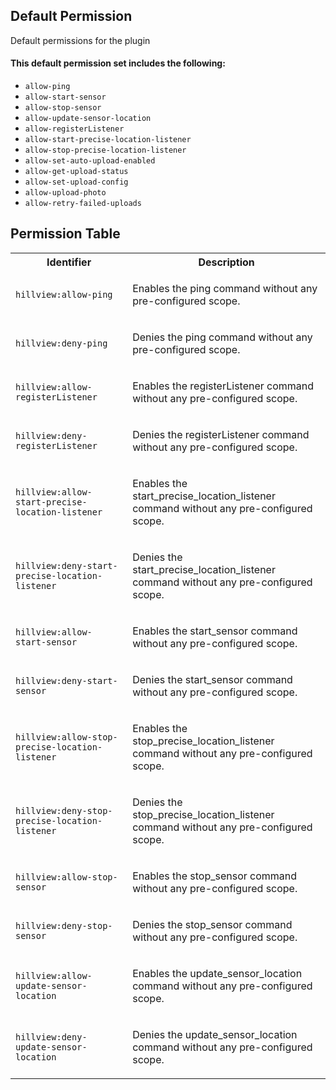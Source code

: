 ## Default Permission

Default permissions for the plugin

#### This default permission set includes the following:

- `allow-ping`
- `allow-start-sensor`
- `allow-stop-sensor`
- `allow-update-sensor-location`
- `allow-registerListener`
- `allow-start-precise-location-listener`
- `allow-stop-precise-location-listener`
- `allow-set-auto-upload-enabled`
- `allow-get-upload-status`
- `allow-set-upload-config`
- `allow-upload-photo`
- `allow-retry-failed-uploads`

## Permission Table

<table>
<tr>
<th>Identifier</th>
<th>Description</th>
</tr>


<tr>
<td>

`hillview:allow-ping`

</td>
<td>

Enables the ping command without any pre-configured scope.

</td>
</tr>

<tr>
<td>

`hillview:deny-ping`

</td>
<td>

Denies the ping command without any pre-configured scope.

</td>
</tr>

<tr>
<td>

`hillview:allow-registerListener`

</td>
<td>

Enables the registerListener command without any pre-configured scope.

</td>
</tr>

<tr>
<td>

`hillview:deny-registerListener`

</td>
<td>

Denies the registerListener command without any pre-configured scope.

</td>
</tr>

<tr>
<td>

`hillview:allow-start-precise-location-listener`

</td>
<td>

Enables the start_precise_location_listener command without any pre-configured scope.

</td>
</tr>

<tr>
<td>

`hillview:deny-start-precise-location-listener`

</td>
<td>

Denies the start_precise_location_listener command without any pre-configured scope.

</td>
</tr>

<tr>
<td>

`hillview:allow-start-sensor`

</td>
<td>

Enables the start_sensor command without any pre-configured scope.

</td>
</tr>

<tr>
<td>

`hillview:deny-start-sensor`

</td>
<td>

Denies the start_sensor command without any pre-configured scope.

</td>
</tr>

<tr>
<td>

`hillview:allow-stop-precise-location-listener`

</td>
<td>

Enables the stop_precise_location_listener command without any pre-configured scope.

</td>
</tr>

<tr>
<td>

`hillview:deny-stop-precise-location-listener`

</td>
<td>

Denies the stop_precise_location_listener command without any pre-configured scope.

</td>
</tr>

<tr>
<td>

`hillview:allow-stop-sensor`

</td>
<td>

Enables the stop_sensor command without any pre-configured scope.

</td>
</tr>

<tr>
<td>

`hillview:deny-stop-sensor`

</td>
<td>

Denies the stop_sensor command without any pre-configured scope.

</td>
</tr>

<tr>
<td>

`hillview:allow-update-sensor-location`

</td>
<td>

Enables the update_sensor_location command without any pre-configured scope.

</td>
</tr>

<tr>
<td>

`hillview:deny-update-sensor-location`

</td>
<td>

Denies the update_sensor_location command without any pre-configured scope.

</td>
</tr>
</table>
